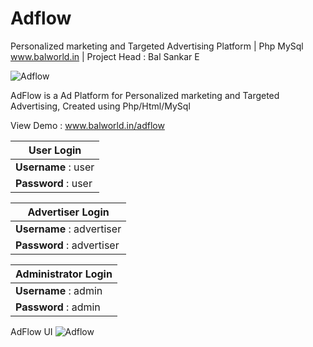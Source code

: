 # Adflow
Personalized marketing and Targeted Advertising Platform | Php MySql
www.balworld.in | Project Head : Bal Sankar E

![Adflow](https://lh3.googleusercontent.com/mDfXgaRZ3yPr3QHUPIy-eznhseaFj3l0TuAvsaza_LSJqS5YxKB-fTb7G0Nqs1CnmNnPLASdJ7b1pG6knTcHpwd9QTagGN_akbjDt7vRnCBnwPhbGUVHs-W5PbwXRWSo88gX-3WM7Dp_ZnAPHImWFrp8C9_x9KUaD070ayrdTHjaBNSG7X-0Jr0NXVQKVBxwjRDpCCHSWypwestVVPdHTNqu5Jj95Sn_MvBwvTF4RjCpi1Cv5qVVX0SvCwRm317LI0PeU4PTBW3MDEnw9wfTpJMTdj-S6i67VUOjY3HNMi0gUrA1fkv4fmmN12PK3ABKloPZEWxWF2HpaTEAyq4MuBNny5ethMawdvKFscwibhIxnRTl0OGLWsQXe-Bcn4XdDSXqlL3owKR7hvlp5Z_D1haIyaMdhTbRAJRdzXeUpLN2DezAOKL1yd4aO5heNi7Y4eY89UKuJKcHVQGZOf2QDzdDJ4tRtaJV3805PFXybgphk1IhLJ3or7fHNMfiSKBEwUrrJFYBgZYrGtiBZSMUQTcj6kUZNrkNikZ7ZhF9N12BmD-KFcb8Y34upX6Ff1EgxYFJ9hvoAN8t0lpZjxj9YUPnKs0huNVwHlL2H-dQht1brNh1odjX9dSnmuyUKvz-TicA_BDyOfMVhAybJOuduClT=w1634-h888-no)

AdFlow is a Ad Platform for Personalized marketing and Targeted Advertising, Created using Php/Html/MySql

View Demo : www.balworld.in/adflow

   User Login  |
   ---------------------|
   **Username** : user |
   **Password** : user |

   Advertiser Login  |
   ---------------------|
   **Username** : advertiser |
   **Password** : advertiser |
   
   
   Administrator Login  |
   ---------------------|
   **Username** : admin |
   **Password** : admin |

AdFlow UI
![Adflow](https://lh3.googleusercontent.com/BvbKoUaoe4yIB7Dm7-szCyvMx7356r37py3UkctbWgNVxkFlIVgiUiV6KCaptNEkNtIBh-g7_d3Yir-3VPzNPSOqkd7aEnw442HG4uTI5NiQ-FmgpX10iy74s31oMlwWeMSeWxcloOxQejCohXYO7Qp8mPIqWcdX-44vLkRwrvq-lx8E5Zjs80c2S5HX6YniTKNOIs8Ja2nLtlJTmq2WxsCkfp1mkpofCWQ638MBhHG8eGExv-uV1JgdGeTc44eg7l37t8panV37QNiLhM5UM_cNUXhtcIZQopBTgQO1Qth6U10Gu16fZX1CGFYuS2FR6WEqvbrBVlOj1WVhEvjYFhA9KAW86ejeKNyDM_sPcipkng4ejwbNUYC0cO8OHWWiaRMFJDGMtWs4vK7X56uD4OgZOKYGMd18itGJZEWMWkfGXxgcmmV5sdvodbO8pkCCs_Sb2Z0kSeq6SODDQuQJItGe2IQQOoH0VnNMiC2XW-1-Svh_SSa7cgGYRX7r1FMtKgtVsVRwKJ4QILsMRWj4zMJEQ0MQPpcbEfQq1ZWPcr7fPcAJz-_BS69t6svgCxAEojZYDKY9hjOUV5Kb9v5eh3zada4oHNccdXWxt4L6KtM3f70e009Yy5TT_OA9hj5933y3ATNhrPWR0iDxVJddYjzq=w1890-h938-no)
